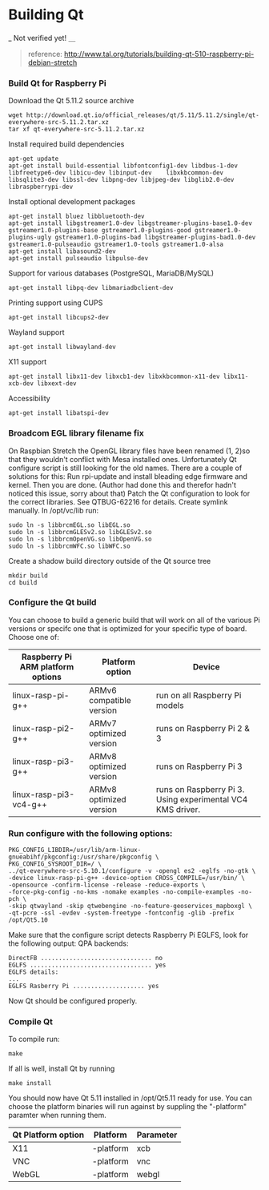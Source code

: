 # Building Qt   
 _ Not verified yet! ＿

>reference: http://www.tal.org/tutorials/building-qt-510-raspberry-pi-debian-stretch
### Build Qt for Raspberry Pi
Download the Qt 5.11.2 source archive

    wget http://download.qt.io/official_releases/qt/5.11/5.11.2/single/qt-everywhere-src-5.11.2.tar.xz
    tar xf qt-everywhere-src-5.11.2.tar.xz

Install required build dependencies

    apt-get update
    apt-get install build-essential libfontconfig1-dev libdbus-1-dev libfreetype6-dev libicu-dev libinput-dev    libxkbcommon-dev libsqlite3-dev libssl-dev libpng-dev libjpeg-dev libglib2.0-dev libraspberrypi-dev
    
Install optional development packages

    apt-get install bluez libbluetooth-dev
    apt-get install libgstreamer1.0-dev libgstreamer-plugins-base1.0-dev gstreamer1.0-plugins-base gstreamer1.0-plugins-good gstreamer1.0-plugins-ugly gstreamer1.0-plugins-bad libgstreamer-plugins-bad1.0-dev gstreamer1.0-pulseaudio gstreamer1.0-tools gstreamer1.0-alsa
    apt-get install libasound2-dev
    apt-get install pulseaudio libpulse-dev

Support for various databases (PostgreSQL, MariaDB/MySQL) 	

    apt-get install libpq-dev libmariadbclient-dev
    
Printing support using CUPS

    apt-get install libcups2-dev
    
Wayland support

    apt-get install libwayland-dev
    
X11 support

    apt-get install libx11-dev libxcb1-dev libxkbcommon-x11-dev libx11-xcb-dev libxext-dev
    
Accessibility 	

    apt-get install libatspi-dev

### Broadcom EGL library filename fix
On Raspbian Stretch the OpenGL library files have been renamed (1, 2)so that they wouldn't conflict with Mesa installed ones. Unfortunately Qt configure script is still looking for the old names. There are a couple of solutions for this:
Run rpi-update and install bleading edge firmware and kernel. Then you are done. (Author had done this and therefor hadn't noticed this issue, sorry about that)
Patch the Qt configuration to look for the correct libraries. See QTBUG-62216 for details.
Create symlink manually.
In /opt/vc/lib run:

    sudo ln -s libbrcmEGL.so libEGL.so
    sudo ln -s libbrcmGLESv2.so libGLESv2.so
    sudo ln -s libbrcmOpenVG.so libOpenVG.so
    sudo ln -s libbrcmWFC.so libWFC.so

Create a shadow build directory outside of the Qt source tree

    mkdir build
    cd build

### Configure the Qt build
You can choose to build a generic build that will work on all of the various Pi versions or specifc one that is optimized for your specific type of board. Choose one of:

Raspberry Pi ARM platform options | Platform option 	| Device
--- | --- | ---  
linux-rasp-pi-g++ 	| ARMv6 compatible version| run on all Raspberry Pi models
linux-rasp-pi2-g++ 	| ARMv7 optimized version | runs on Raspberry Pi 2 & 3
linux-rasp-pi3-g++ 	| ARMv8 optimized version | runs on Raspberry Pi 3
linux-rasp-pi3-vc4-g++ 	| ARMv8 optimized version | runs on Raspberry Pi 3. Using experimental VC4 KMS driver.


### Run configure with the following options:

    PKG_CONFIG_LIBDIR=/usr/lib/arm-linux-gnueabihf/pkgconfig:/usr/share/pkgconfig \
    PKG_CONFIG_SYSROOT_DIR=/ \
    ../qt-everywhere-src-5.10.1/configure -v -opengl es2 -eglfs -no-gtk \
    -device linux-rasp-pi-g++ -device-option CROSS_COMPILE=/usr/bin/ \
    -opensource -confirm-license -release -reduce-exports \
    -force-pkg-config -no-kms -nomake examples -no-compile-examples -no-pch \
    -skip qtwayland -skip qtwebengine -no-feature-geoservices_mapboxgl \
    -qt-pcre -ssl -evdev -system-freetype -fontconfig -glib -prefix /opt/Qt5.10
    
Make sure that the configure script detects Raspberry Pi EGLFS, look for the following output:
QPA backends:

    DirectFB ............................... no
    EGLFS .................................. yes
    EGLFS details:
    ...
    EGLFS Rasberry Pi .................... yes
Now Qt should be configured properly.

### Compile Qt
To compile run:

    make

If all is well, install Qt by running

    make install

You should now have Qt 5.11 installed in /opt/Qt5.11 ready for use.  You can choose the platform binaries will run against by suppling the "-platform" paramter when running them.

Qt Platform option | Platform 	| Parameter
--- | --- | ---  
X11 	| -platform | xcb
VNC 	| -platform | vnc
WebGL 	| -platform | webgl


